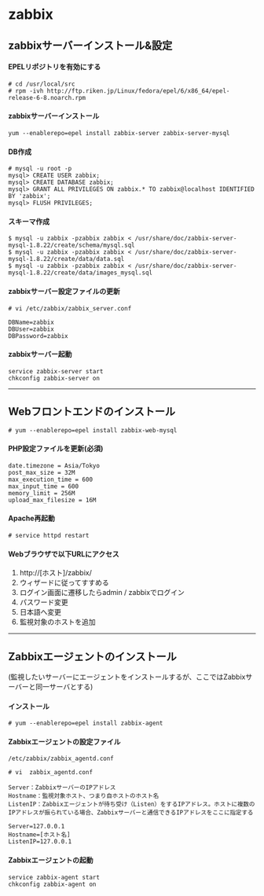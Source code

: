# zabbix

## zabbixサーバーインストール&設定

#### EPELリポジトリを有効にする

```
# cd /usr/local/src
# rpm -ivh http://ftp.riken.jp/Linux/fedora/epel/6/x86_64/epel-release-6-8.noarch.rpm
```

#### zabbixサーバーインストール
```
yum --enablerepo=epel install zabbix-server zabbix-server-mysql
```

#### DB作成

```
# mysql -u root -p
mysql> CREATE USER zabbix;
mysql> CREATE DATABASE zabbix;
mysql> GRANT ALL PRIVILEGES ON zabbix.* TO zabbix@localhost IDENTIFIED BY 'zabbix';
mysql> FLUSH PRIVILEGES;
```

#### スキーマ作成

```
$ mysql -u zabbix -pzabbix zabbix < /usr/share/doc/zabbix-server-mysql-1.8.22/create/schema/mysql.sql
$ mysql -u zabbix -pzabbix zabbix < /usr/share/doc/zabbix-server-mysql-1.8.22/create/data/data.sql
$ mysql -u zabbix -pzabbix zabbix < /usr/share/doc/zabbix-server-mysql-1.8.22/create/data/images_mysql.sql
```

#### zabbixサーバー設定ファイルの更新

```
# vi /etc/zabbix/zabbix_server.conf
```

```
DBName=zabbix
DBUser=zabbix
DBPassword=zabbix
```

#### zabbixサーバー起動
```
service zabbix-server start
chkconfig zabbix-server on
```
***

## Webフロントエンドのインストール

```
# yum --enablerepo=epel install zabbix-web-mysql
```

#### PHP設定ファイルを更新(必須)
```
date.timezone = Asia/Tokyo
post_max_size = 32M
max_execution_time = 600
max_input_time = 600
memory_limit = 256M
upload_max_filesize = 16M
```

#### Apache再起動
```
# service httpd restart
```

#### Webブラウザで以下URLにアクセス
1. http://[ホスト]/zabbix/
2. ウィザードに従ってすすめる
3. ログイン画面に遷移したらadmin / zabbixでログイン
4. パスワード変更
5. 日本語へ変更
6. 監視対象のホストを追加

***

## Zabbixエージェントのインストール
(監視したいサーバーにエージェントをインストールするが、ここではZabbixサーバーと同一サーバとする)

#### インストール
```
# yum --enablerepo=epel install zabbix-agent
```

#### Zabbixエージェントの設定ファイル
```
/etc/zabbix/zabbix_agentd.conf
```

```
# vi  zabbix_agentd.conf
```

```
Server：ZabbixサーバーのIPアドレス
Hostname：監視対象ホスト、つまり自ホストのホスト名
ListenIP：Zabbixエージェントが待ち受け（Listen）をするIPアドレス。ホストに複数のIPアドレスが振られている場合、Zabbixサーバーと通信できるIPアドレスをここに指定する
```

```
Server=127.0.0.1
Hostname=[ホスト名]
ListenIP=127.0.0.1
```

#### Zabbixエージェントの起動
```
service zabbix-agent start
chkconfig zabbix-agent on
```
